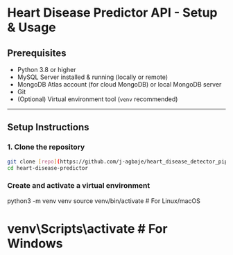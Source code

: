 # Heart Disease Predictor API - Setup & Usage

## Prerequisites

- Python 3.8 or higher
- MySQL Server installed & running (locally or remote)
- MongoDB Atlas account (for cloud MongoDB) or local MongoDB server
- Git
- (Optional) Virtual environment tool (`venv` recommended)

---

## Setup Instructions

### 1. Clone the repository

```bash
git clone [repo](https://github.com/j-agbaje/heart_disease_detector_pipeline.git)
cd heart-disease-predictor
```
### Create and activate a virtual environment
python3 -m venv venv
source venv/bin/activate      # For Linux/macOS
# venv\Scripts\activate       # For Windows



